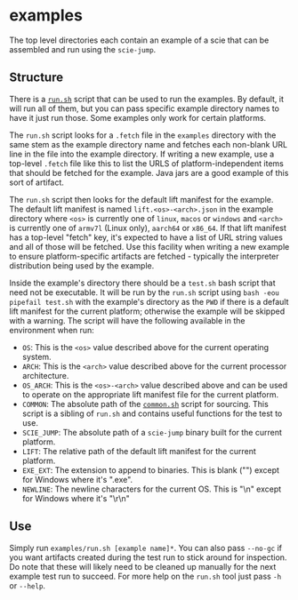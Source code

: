 # examples

The top level directories each contain an example of a scie that can be assembled and run using the
`scie-jump`.

## Structure

There is a [`run.sh`](run.sh) script that can be used to run the examples. By default, it will run
all of them, but you can pass specific example directory names to have it just run those. Some
examples only work for certain platforms.

The `run.sh` script looks for a `.fetch` file in the `examples` directory with the same stem as the
example directory name and fetches each non-blank URL line in the file into the example directory.
If writing a new example, use a  top-level `.fetch` file like this to list the URLS of
platform-independent items that should be fetched for the example. Java jars are a good example of
this sort of artifact.

The `run.sh` script then looks for the default lift manifest for the example. The default lift
manifest is named `lift.<os>-<arch>.json` in the example directory where `<os>` is currently one of
`linux`, `macos` or `windows` and `<arch>` is currently one of `armv7l` (Linux only), `aarch64` or `x86_64`. If that lift
manifest has a top-level "fetch" key, it's expected to have a list of URL string values and all of
those will be fetched. Use this facility when writing a new example to ensure platform-specific
artifacts are fetched - typically the interpreter distribution being used by the example.

Inside the example's directory there should be a `test.sh` bash script that need not be executable.
It will be run by the `run.sh` script using `bash -eou pipefail test.sh` with the example's
directory as the `PWD` if there is a default lift manifest for the current platform; otherwise the
example will be skipped with a warning. The script will have the following available in the
environment when run:

+ `OS`: This is the `<os>` value described above for the current operating system.
+ `ARCH`: This is the `<arch>` value described above for the current processor architecture.
+ `OS_ARCH`: This is the `<os>-<arch>` value described above and can be used to operate on the
  appropriate lift manifest file for the current platform.
+ `COMMON`: The absolute path of the [`common.sh`](common.sh) script for sourcing. This script is a
  sibling of `run.sh` and contains useful functions for the test to use.
+ `SCIE_JUMP`: The absolute path of a `scie-jump` binary built for the current platform.
+ `LIFT`: The relative path of the default lift manifest for the current platform.
+ `EXE_EXT`: The extension to append to binaries. This is blank ("") except for Windows where it's
             ".exe".
+ `NEWLINE`: The newline characters for the current OS. This is "\n" except for Windows where it's
             "\r\n"

## Use

Simply run `examples/run.sh [example name]*`. You can also pass `--no-gc` if you want artifacts
created during the test run to stick around for inspection. Do note that these will likely need to
be cleaned up manually for the next example test run to succeed. For more help on the `run.sh` tool
just pass `-h` or `--help`.
